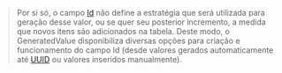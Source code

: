 > Por si só, o campo [Id](obsidian://open?vault=anotacoes_ti&file=Programa%C3%A7%C3%A3o%2FSpring%2FAnnotations%2FSpring%20Data%20JPA%2FId) não define a estratégia que será utilizada para geração desse valor, ou se quer seu posterior incremento, a medida que novos itens são adicionados na tabela. Deste modo, o GeneratedValue disponibiliza diversas opções para criação e funcionamento do campo Id (desde valores gerados automaticamente até [UUID](obsidian://open?vault=anotacoes_ti&file=Programa%C3%A7%C3%A3o%2FMiscel%C3%A2nea%2FConceitos%2FUUID) ou valores inseridos manualmente).



